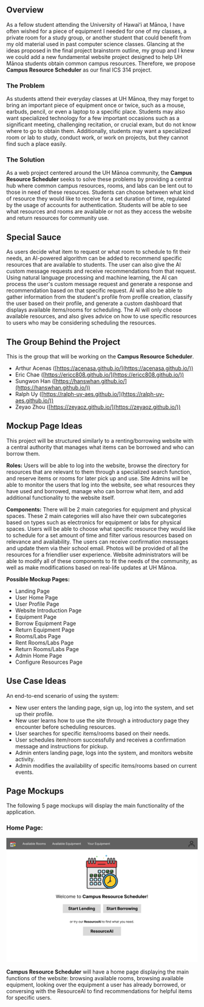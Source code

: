 ## Overview 

As a fellow student attending the University of Hawaiʻi at Mānoa, I have often wished for a piece of equipment I needed for one of my classes, a private room for a study group, or another student that could benefit from my old material used in past computer science classes. Glancing at the ideas proposed in the final project brainstorm outline, my group and I knew we could add a new fundamental website project designed to help UH Mānoa students obtain common campus resources. Therefore, we propose **Campus Resource Scheduler** as our final ICS 314 project.

### The Problem

As students attend their everyday classes at UH Mānoa, they may forget to bring an important piece of equipment once or twice, such as a mouse, earbuds, pencil, or even a laptop to a specific place. Students may also want specialized technology for a few important occasions such as a significant meeting, challenging recitation, or crucial exam, but do not know where to go to obtain them. Additionally, students may want a specialized room or lab to study, conduct work, or work on projects, but they cannot find such a place easily.

### The Solution

As a web project centered around the UH Mānoa community, the **Campus Resource Scheduler** seeks to solve these problems by providing a central hub where common campus resources, rooms, and labs can be lent out to those in need of these resources. Students can choose between what kind of resource they would like to receive for a set duration of time, regulated by the usage of accounts for authentication. Students will be able to see what resources and rooms are available or not as they access the website and return resources for community use.

## Special Sauce

As users decide what item to request or what room to schedule to fit their needs, an AI-powered algorithm can be added to recommend specific resources that are available to students. The user can also give the AI custom message requests and receive recommendations from that request. Using natural language processing and machine learning, the AI can process the user's custom message request and generate a response and recommendation based on that specific request. AI will also be able to gather information from the student's profile from profile creation, classify the user based on their profile, and generate a custom dashboard that displays available items/rooms for scheduling. The AI will only choose available resources, and also gives advice on how to use specific resources to users who may be considering scheduling the resources.

## The Group Behind the Project

This is the group that will be working on the **Campus Resource Scheduler**.
- Arthur Acenas ([https://acenasa.github.io/](https://acenasa.github.io/))
- Eric Chae ([https://ericc808.github.io/](https://ericc808.github.io/))
- Sungwon Han ([https://hanswhan.github.io/](https://hanswhan.github.io/))
- Ralph Uy ([https://ralph-uy-aes.github.io/](https://ralph-uy-aes.github.io/))
- Zeyao Zhou ([https://zeyaoz.github.io/](https://zeyaoz.github.io/))

## Mockup Page Ideas

This project will be structured similarly to a renting/borrowing website with a central authority that manages what items can be borrowed and who can borrow them. 

**Roles:** 
Users will be able to log into the website, browse the directory for resources that are relevant to them through a specialized search function, and reserve items or rooms for later pick up and use. 
Site Admins will be able to monitor the users that log into the website, see what resources they have used and borrowed, manage who can borrow what item, and add additional functionality to the website itself.

**Components:**
There will be 2 main categories for equipment and physical spaces. These 2 main categories will also have their own subcategories based on types such as electronics for equipment or labs for physical spaces. Users will be able to choose what specific resource they would like to schedule for a set amount of time and filter various resources based on relevance and availability. The users can receive confirmation messages and update them via their school email. Photos will be provided of all the resources for a friendlier user experience. Website administrators will be able to modify all of these components to fit the needs of the community, as well as make modifications based on real-life updates at UH Mānoa.

**Possible Mockup Pages:**
- Landing Page
- User Home Page
- User Profile Page
- Website Introduction Page
- Equipment Page
- Borrow Equipment Page
- Return Equipment Page
- Rooms/Labs Page
- Rent Rooms/Labs Page
- Return Rooms/Labs Page
- Admin Home Page
- Configure Resources Page

## Use Case Ideas

An end-to-end scenario of using the system:
- New user enters the landing page, sign up, log into the system, and set up their profile.
- New user learns how to use the site through a introductory page they encounter before scheduling resources.
- User searches for specific items/rooms based on their needs.
- User schedules item/room successfully and receives a confirmation message and instructions for pickup.
- Admin enters landing page, logs into the system, and monitors website activity.
- Admin modifies the availability of specific items/rooms based on current events.

## Page Mockups

The following 5 page mockups will display the main functionality of the application.

### Home Page:

![](images/home-page.png)

**Campus Resource Scheduler** will have a home page displaying the main functions of the website: browsing available rooms, browsing available equipment, looking over the equipment a user has already borrowed, or conversing with the ResourceAI to find recommendations for helpful items for specific users. 

